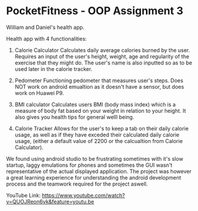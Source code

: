 # PocketFitness - OOP Assignment 3
William and Daniel's health app.

Health app with 4 functionalities: 

1. Calorie Calculator
  Calculates daily average calories burned by the user. Requires an input of the user's height, weight, age and regularity of the exercise 
  that they might do. The user's name is also inputted so as to be used later in the calorie tracker.

2. Pedometer 
  Functioning pedometer that measures user's steps. Does NOT work on android emualtion as it doesn't have a sensor, but does work on 
  Huawei P9.
  
3. BMI calculator
  Calculates users BMI (body mass index) which is a measure of body fat based on your weight in relation to your height. It also gives you
  health tips for general welll being.

4. Calorie Tracker
  Allows for the user's to keep a tab on their daily calorie usage, as well as if they have exceded their calculated daily calorie usage, 
  (either a default value of 2200 or the calcualtion from Calorie Calculator).
  
  We found using android studio to be frustrating sometimes with it's slow startup, laggy emulations for phones and sometimes the GUI 
  wasn't representative of the actual displayed application. The project was however a great learning experience for understanding the 
  android development process and the teamwork required for the project aswell.

YouTube Link: https://www.youtube.com/watch?v=QUOJReon6vk&feature=youtu.be
